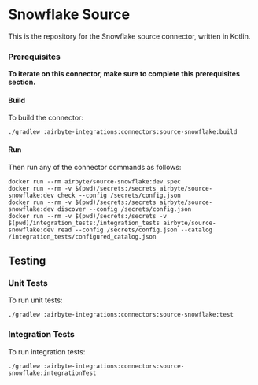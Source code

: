 # Snowflake Source

This is the repository for the Snowflake source connector, written in Kotlin.


### Prerequisites
**To iterate on this connector, make sure to complete this prerequisites section.**


#### Build
To build the connector:
```
./gradlew :airbyte-integrations:connectors:source-snowflake:build
```

#### Run
Then run any of the connector commands as follows:
```
docker run --rm airbyte/source-snowflake:dev spec
docker run --rm -v $(pwd)/secrets:/secrets airbyte/source-snowflake:dev check --config /secrets/config.json
docker run --rm -v $(pwd)/secrets:/secrets airbyte/source-snowflake:dev discover --config /secrets/config.json
docker run --rm -v $(pwd)/secrets:/secrets -v $(pwd)/integration_tests:/integration_tests airbyte/source-snowflake:dev read --config /secrets/config.json --catalog /integration_tests/configured_catalog.json
```

## Testing
### Unit Tests
To run unit tests:
```
./gradlew :airbyte-integrations:connectors:source-snowflake:test
```

### Integration Tests
To run integration tests:
```
./gradlew :airbyte-integrations:connectors:source-snowflake:integrationTest
```